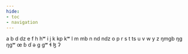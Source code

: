 ```yaml
---
hide:
- toc
- navigation
---
```

a
b
d
dz
e
f
h
hʷ
i
j
k
kp
kʷ
l
m
mb
n
nd
ndz
o
p
r
s
t
ts
u
v
w
y
z
ŋmɡb
ŋɡ
ŋɡʷ
œ
ɓ
ɗ
ə
ɡ
ɡʷ
ɬ
ɮ
ʔ
